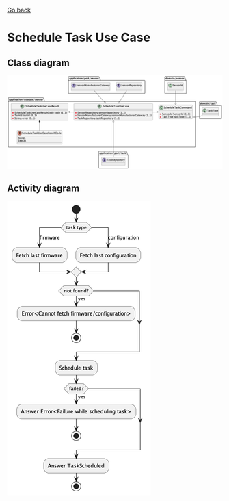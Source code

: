 [Go back](Index.md)

# Schedule Task Use Case
## Class diagram
![Class Diagram](images/ClassDiagramScheduleTask.png)

## Activity diagram
![Activity Diagram](images/ActivityDiagramScheduleTask.png)
